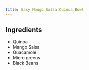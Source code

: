 ```yaml
---
title: Easy Mango Salsa Quinoa Bowl
---
```


## Ingredients

- Quinoa
- Mango Salsa
- Guacamole
- Micro greens
- Black Beans


